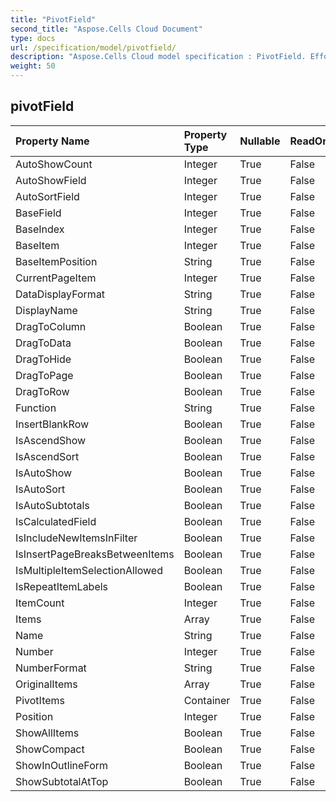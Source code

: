 ```yaml
---
title: "PivotField"
second_title: "Aspose.Cells Cloud Document"
type: docs
url: /specification/model/pivotfield/
description: "Aspose.Cells Cloud model specification : PivotField. Effortlessly handle Excel and other spreadsheet documents with features like opening, generating, editing, splitting, merging, comparing, and converting."
weight: 50
---
```


## **pivotField**

 

| Property Name | Property Type | Nullable |  ReadOnly | DefaultValue | Description | 
| :- | :- | :- |:- |  :- | :- |
| AutoShowCount | Integer | True |  False |  |  |  
| AutoShowField | Integer | True |  False |  |  |  
| AutoSortField | Integer | True |  False |  |  |  
| BaseField | Integer | True |  False |  |  |  
| BaseIndex | Integer | True |  False |  |  |  
| BaseItem | Integer | True |  False |  |  |  
| BaseItemPosition | String | True |  False |  |  |  
| CurrentPageItem | Integer | True |  False |  |  |  
| DataDisplayFormat | String | True |  False |  |  |  
| DisplayName | String | True |  False |  |  |  
| DragToColumn | Boolean | True |  False |  |  |  
| DragToData | Boolean | True |  False |  |  |  
| DragToHide | Boolean | True |  False |  |  |  
| DragToPage | Boolean | True |  False |  |  |  
| DragToRow | Boolean | True |  False |  |  |  
| Function | String | True |  False |  |  |  
| InsertBlankRow | Boolean | True |  False |  |  |  
| IsAscendShow | Boolean | True |  False |  |  |  
| IsAscendSort | Boolean | True |  False |  |  |  
| IsAutoShow | Boolean | True |  False |  |  |  
| IsAutoSort | Boolean | True |  False |  |  |  
| IsAutoSubtotals | Boolean | True |  False |  |  |  
| IsCalculatedField | Boolean | True |  False |  |  |  
| IsIncludeNewItemsInFilter | Boolean | True |  False |  |  |  
| IsInsertPageBreaksBetweenItems | Boolean | True |  False |  |  |  
| IsMultipleItemSelectionAllowed | Boolean | True |  False |  |  |  
| IsRepeatItemLabels | Boolean | True |  False |  |  |  
| ItemCount | Integer | True |  False |  |  |  
| Items | Array<String> | True |  False |  |  |  
| Name | String | True |  False |  |  |  
| Number | Integer | True |  False |  |  |  
| NumberFormat | String | True |  False |  |  |  
| OriginalItems | Array<String> | True |  False |  |  |  
| PivotItems | Container | True |  False |  |  |  
| Position | Integer | True |  False |  |  |  
| ShowAllItems | Boolean | True |  False |  |  |  
| ShowCompact | Boolean | True |  False |  |  |  
| ShowInOutlineForm | Boolean | True |  False |  |  |  
| ShowSubtotalAtTop | Boolean | True |  False |  |  |  

